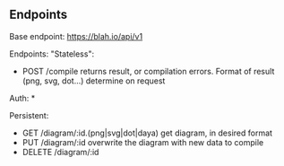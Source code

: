 Endpoints
---------
Base endpoint: https://blah.io/api/v1

Endpoints:
"Stateless":
* POST /compile  returns result, or compilation errors. Format of result (png, svg, dot...) determine on request


Auth:
* 

Persistent:
* GET /diagram/:id.(png|svg|dot|daya)  get diagram, in desired format
* PUT /diagram/:id  overwrite the diagram with new data to compile
* DELETE /diagram/:id
